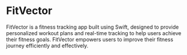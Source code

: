 # FitVector
FitVector is a fitness tracking app built using Swift, designed to provide personalized workout plans and real-time tracking to help users achieve their fitness goals. FitVector empowers users to improve their fitness journey efficiently and effectively.
